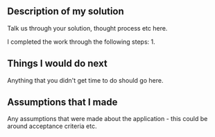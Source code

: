 ## Description of my solution

Talk us through your solution, thought process etc here.

I completed the work through the following steps:
1. 

## Things I would do next

Anything that you didn't get time to do should go here.

## Assumptions that I made

Any assumptions that were made about the application - this could be around acceptance criteria etc.
